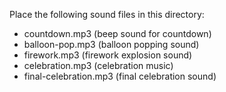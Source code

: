 Place the following sound files in this directory:
- countdown.mp3 (beep sound for countdown)
- balloon-pop.mp3 (balloon popping sound)
- firework.mp3 (firework explosion sound)
- celebration.mp3 (celebration music)
- final-celebration.mp3 (final celebration sound)